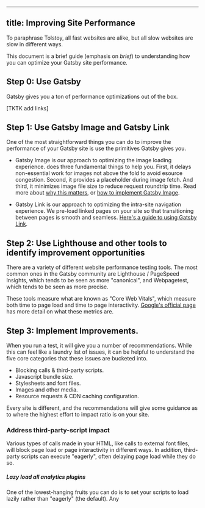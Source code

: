 ----
title: Improving Site Performance
----

To paraphrase Tolstoy, all fast websites are alike, but all slow websites are slow in different ways.

This document is a brief guide (emphasis on _brief_) to understanding how you can optimize your Gatsby site performance.

## Step 0: Use Gatsby

Gatsby gives you a ton of performance optimizations out of the box. 

[TKTK add links]

## Step 1: Use Gatsby Image and Gatsby Link

One of the most straightforward things you can do to improve the performance of your Gatsby site is use the primitives Gatsby gives you.

- Gatsby Image is our approach to optimizing the image loading experience. does three fundamental things to help you. First, it delays non-essential work for images not above the fold to avoid esource congestion. Second, it provides a placeholder during image fetch. And third, it minimizes image file size to reduce request roundtrip time. Read more about [why this matters](https://www.gatsbyjs.com/docs/conceptual/using-gatsby-image/), or [how to implement Gatsby Image](https://www.gatsbyjs.com/docs/how-to/images-and-media/using-gatsby-image/). 

- Gatsby Link is our approach to optimizing the intra-site navigation  experience. We pre-load linked pages on your site so that transitioning between pages is smooth and seamless. [Here's a guide to using Gatsby Link](https://www.gatsbyjs.com/docs/linking-between-pages/#the-gatsby-link-component). 

## Step 2: Use Lighthouse and other tools to identify improvement opportunities

There are a variety of different website performance testing tools. The most common ones in the Gatsby community are Lighthouse / PageSpeed Insights, which tends to be seen as more "canonical", and Webpagetest, which tends to be seen as more precise.

These tools measure what are known as "Core Web Vitals", which measure both time to page load and time to page interactivity. [Google's official page](https://web.dev/vitals/) has more detail on what these metrics are.

## Step 3: Implement Improvements.

When you run a test, it will give you a number of recommendations. While this can feel like a laundry list of issues, it can be helpful to understand the five core categories that these issues are bucketed into.

- Blocking calls & third-party scripts. 
- Javascript bundle size. 
- Stylesheets and font files.
- Images and other media. 
- Resource requests & CDN caching configuration.

Every site is different, and the recommendations will give some guidance as to where the highest effort to impact ratio is on your site. 

### Address third-party-script impact

Various types of calls made in your HTML, like calls to external font files, will block page load or page interactivity in different ways. In addition, third-party scripts can execute "eagerly", often delaying page load while they do so.

##### Lazy load all analytics plugins

One of the lowest-hanging fruits you can do is to set your scripts to load lazily rather than "eagerly" (the default). Any <script> tags being embedded manually can be set to <script async>.

##### Inline scripts

Rather than loading third-party scripts from external sources, you can inline scripts in your code to reduce the cost of a network call. Here's a [description of your options](https://github.com/gatsbyjs/gatsby/issues/24049#issuecomment-627944369) to do that.

### Reduce your Javascript bundle cost

Javascript can be costly to your performance for two main reasons. First, like other assets, it needs to be loaded into your browser, Second, unlike other assets, your browser needs to "evaluate" (ie, run) it, and this can "block" other work from happening. Third, with third-party npm modules, it's easy to accidentally add a lot of Javascript you don't actually need.

#### Profile your bundle

The first step to fix this is to figure out what's going on.Use gatsby-plugin-webpack-bundle-analyzer to profile your bundle. Here's a guide to understanding the output ([source here)](https://github.com/gatsbyjs/gatsby/blob/master/packages/gatsby/src/utils/webpack.config.js):

[TKTK format bundle table guide correctly]

[TKTK add an example annotated bundle picture]

#### Remove unneeded imports

There's a laundry list of things to do here. Here are a few:

- **Inspect third-party package size.** Anything over 100kb, and certainly 200kb, is worth examining whether it's needed. Some common culprits are Moment.js ([see deprecation notice](https://momentjs.com/docs/#/-project-status/)), Lodash, Material UI (see [here](https://www.freecodecamp.org/news/gatsby-perfect-lighthouse-score/#step3droppingmaterialuifortailwindcss)), but you'll want to inspect your individual libraries. To prevent this from recurring consider using a text editor or extension that displays the size of library imports you're pulling in (Visual Studio Code does this out of the box). 

- **Check if you're using Redux.** This one is a bit counterintuitive, but we've found it common when using Redux for it to bring in unnecessary bundles for particular pages. If you're only using Redux for a component on one page or two, try removing the component and testing the performance gains. 

- **Watch for unexpected large data imports.** Large JSON objects in pages that they're not needed is a good tell that you need to check the way you're importing them.

- **Advanced: partial "[tree shaking](https://webpack.js.org/guides/tree-shaking/#conclusion)"**. Tree-shaking is a method to eliminate dead unused code. If you're using CommonJS import syntax with v2 of Gatsby, you may only be eliminating dead code on an app level rather than a page level. That is, you're pulling in code that's used on other pages but not the one you're on.  If you see that a number of the same components are being loaded on every page of your site, taking up a sizeable part of the JS bundle, you may want to look into this.

#### Lazy-load below-the-fold components using loadable-components

Gatsby's default behavior is to bundle the entire page together. However, there may be some components that don't need to be loaded right away. Perhaps your home page is quite long and you don't mind "deferring" the load of a few images or interactive elements far down on the page, if it makes the initial page load faster.

In this case, one option is to lazy-load below-the-fold components using the `loadable-components` library. `loading-components` is the recommended lazy-loading solution for all server-side-rendered React applications, including Gatsby websites.

To see how to use this library, check the [loadable-components documentation](https://loadable-components.com/docs/getting-started/). We recommend you use the [gatsby plugin to install loadable-components](https://www.gatsbyjs.com/plugins/gatsby-plugin-loadable-components-ssr/).

#### Consider switching to preact

[Gatsby-plugin-preact](https://www.gatsbyjs.com/plugins/gatsby-plugin-preact/) is a drop-in plugin that will render your site in Preact instead of React, typically saving around 30kb from the Javascript bundle.  This is an interesting though advanced way to decrease bundle size. In certain, occasional edge cases this can create ill-documented, odd user interactions; we do not recommend this for sites with complex UI logic, like a SaaS app.\
After installing this, you'll need to use [Preact Developer Tools](https://chrome.google.com/webstore/detail/preact-developer-tools/ilcajpmogmhpliinlbcdebhbcanbghmd?hl=en) instead of [React Developer Tools](https://chrome.google.com/webstore/detail/react-developer-tools/fmkadmapgofadopljbjfkapdkoienihi?hl=en) to inspect your component behavior.

### Styling & Fonts

Gatsby's out-of-the-box behavior makes it hard to pull in unused Javascript to your bundle, but when working with CSS and fonts, there are certain additional patterns you'll need to follow or tools to use.

#### Globally bundled CSS

Without properly scoped and imported CSS you can end up with a large bundle with all your CSS getting pulled in on every page. What you want, instead, is a small bundle pulling in only needed CSS.

You can use the [Coverage drawer](https://developers.google.com/web/tools/chrome-devtools/coverage) in Chrome's Dev Tools to detect the proportion of unused CSS on each page. In Gatsby, the CSS is inlined into the HTML, so when running Coverage look at line with the URL of the page you loaded (it should be the first one), and eyeball the number of unused bytes and % of red in the Usage Visualization.

A good tell for eg a company's website is seeing 1mb of unused code and red is >80% of the bundle. You can scroll through the page on the usage drawer to look at the unused CSS and get a sense of whether it is needed for that page.

To fix these issues, look at moving to a modular CSS solution like CSS modules [TKTK link to docs].

When CSS is being pulled in properly, you'll typically have closer to 20-40% of unused code (think CSS to define responsive layouts that isn't evaluated on desktop format, Javascript inside click handlers, etc). 

#### If you're using a CSS-in-JS library, use the Gatsby plugin

If you're using a CSS-in-JS library like styled-components or emotion, use the relevant plugin, which will server-side render it. Otherwise, the output HTML will intersperse `<style>` tags with HTML elements, which can cause costly layout reflow (ie, the browser will be recalculating the page's layout more often). 

#### Fonts

Font files can usually be reduced in size significantly. If your font file is over 100kb, or even 50kb, it is likely too large.

- **Prefer `woff2` and `woff` to `ttf` format.** `Woff2` and `woff` are compressed font formats. Like using `avif` and `webp` instead of `png` and `jpg`, this can significantly cut down the amount of data sent over the network. Here's a [quick background on these font formats](https://developer.mozilla.org/en-US/docs/Web/Guide/WOFF) and a [guide on correct CSS syntax](https://gist.github.com/sergejmueller/cf6b4f2133bcb3e2f64a).   

- **Self-host fonts rather than using an external CDN.** Having the font file available locally will save a trip over the network. 

- **Use Latin font subsets only** (if creating a Latin-language site). It's common to accidentally include language font extensions (Greek, Cyrillic, Devnagari, Chinese) when if you're creating a Latin-language site you typically only need the Latin base set. The [Google Webfonts Helper app](https://google-webfonts-helper.herokuapp.com/fonts/SourceSansPro) can help you do this with free fonts.

Font optimizations are usually small, but easy performance wins. 

### Images & Media

Media files are often the largest files you load on a site, and so can delay page load significantly while they are pulled over the network, especially if their location is not well-defined. The good news is that gatsby--image solves these problems :)

[TKTK add additional detail and links]

### Resource Requests & CDN Configuration

Assets need to have proper cache configuration on the CDN. [better explanation TKTK]

-   Preconnect to subdomains
-   Proper CDN caching policies

[TKTK add additional detail]

## Step 4: Test the Impact of Changes

As you're going through the changes in the following section, you will likely want to understand the impact of each change or set of changes, to understand if something is "worth doing". How you can do this:

- Write a pull request with each change or set of changes, using a service like Gatsby Cloud or Netlify that generates deploy previews per-PR.
- Then run Lighthouse tests against the deploy preview for that branch and the deploy preview for master (not the live site since the CDN setup may differ). 
- Then calculate the difference in Lighthouse scores that each script

Perhaps one change gives you a 2-point Lighthouse improvement and another gives you a 20-point improvement, which can be quite useful information.

For additional precision, run Lighthouse multiple times and take the median result. 

## Additional Resources

- If you want an in-depth, more generalized guide to performance optimization that isn't specific to Gatsby sites, look at [Smashing Magazine's Frontend Performance Checklist](https://www.smashingmagazine.com/2021/01/front-end-performance-2021-free-pdf-checklist/#delivery-optimizations).